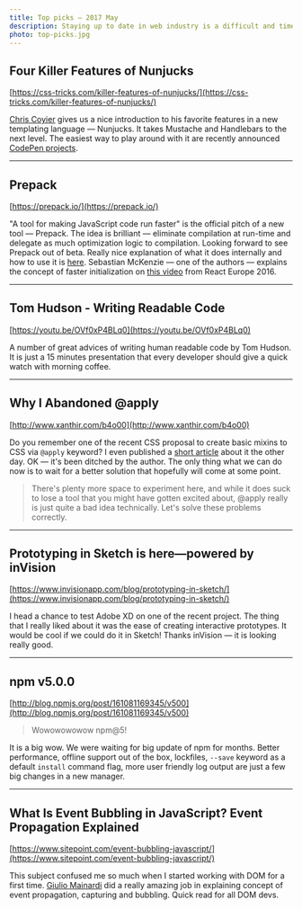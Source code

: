 ```yaml
---
title: Top picks — 2017 May
description: Staying up to date in web industry is a difficult and time consuming task. I would like to share with you my top finds from the past month.
photo: top-picks.jpg
---
```


## Four Killer Features of Nunjucks

[https://css-tricks.com/killer-features-of-nunjucks/](https://css-tricks.com/killer-features-of-nunjucks/)

[Chris Coyier](https://twitter.com/chriscoyier) gives us a nice introduction to his favorite features in a new templating language — Nunjucks. It takes Mustache and Handlebars to the next level. The easiest way to play around with it are recently announced [CodePen projects](https://codepen.io/pro/projects).

- - -

## Prepack

[https://prepack.io/](https://prepack.io/)

"A tool for making JavaScript code run faster" is the official pitch of a new tool — Prepack. The idea is brilliant — eliminate compilation at run-time and delegate as much optimization logic to compilation. Looking forward to see Prepack out of beta. Really nice explanation of what it does internally and how to use it is [here](https://hackernoon.com/facebooks-prepack-the-next-killer-in-the-javascript-zone-d932556ffd8c). Sebastian McKenzie — one of the authors — explains the concept of faster initialization on [this video](https://youtu.be/xbZzahWakGs) from React Europe 2016.

- - -

## Tom Hudson - Writing Readable Code

[https://youtu.be/OVf0xP4BLq0](https://youtu.be/OVf0xP4BLq0)

A number of great advices of writing human readable code by Tom Hudson. It is just a 15 minutes presentation that every developer should give a quick watch with morning coffee.

- - -

## Why I Abandoned @apply

[http://www.xanthir.com/b4o00](http://www.xanthir.com/b4o00)

Do you remember one of the recent CSS proposal to create basic mixins to CSS via `@apply` keyword? I even published a [short article](https://pawelgrzybek.com/css-mixins-with-apply-rule/) about it the other day. OK — it's been ditched by the author. The only thing what we can do now is to wait for a better solution that hopefully will come at some point.

> There's plenty more space to experiment here, and while it does suck to lose a tool that you might have gotten excited about, @apply really is just quite a bad idea technically. Let's solve these problems correctly. 

- - -

## Prototyping in Sketch is here—powered by inVision

[https://www.invisionapp.com/blog/prototyping-in-sketch/](https://www.invisionapp.com/blog/prototyping-in-sketch/)

I head a chance to test Adobe XD on one of the recent project. The thing that I really liked about it was the ease of creating interactive prototypes. It would be cool if we could do it in Sketch! Thanks inVision — it is looking really good.

- - -

## npm v5.0.0

[http://blog.npmjs.org/post/161081169345/v500](http://blog.npmjs.org/post/161081169345/v500)

> Wowowowowow npm@5!

It is a big wow. We were waiting for big update of npm for months. Better performance, offline support out of the box, lockfiles, `--save` keyword as a default `install` command flag, more user friendly log output are just a few big changes in a new manager.

- - -

## What Is Event Bubbling in JavaScript? Event Propagation Explained

[https://www.sitepoint.com/event-bubbling-javascript/](https://www.sitepoint.com/event-bubbling-javascript/)

This subject confused me so much when I started working with DOM for a first time. [Giulio Mainardi](https://twitter.com/mgiulio) did a really amazing job in explaining concept of event propagation, capturing and bubbling. Quick read for all DOM devs.
